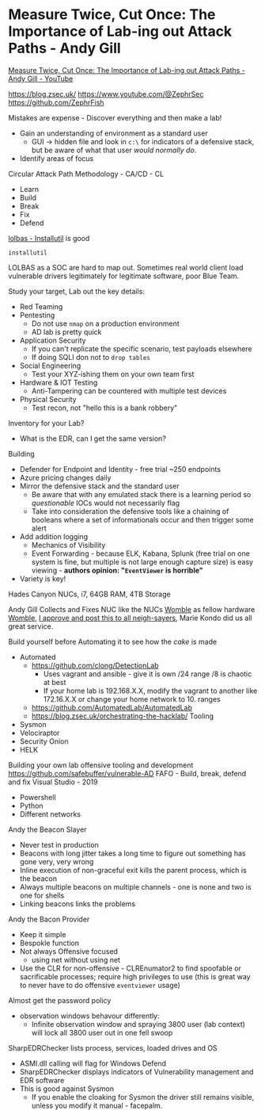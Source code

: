 # Measure Twice, Cut Once: The Importance of Lab-ing out Attack Paths - Andy Gill

[Measure Twice, Cut Once: The Importance of Lab-ing out Attack Paths - Andy Gill - YouTube](https://www.youtube.com/watch?v=MAT_-BJxABI)

https://blog.zsec.uk/
https://www.youtube.com/@ZephrSec
https://github.com/ZephrFish

Mistakes are expense - Discover everything and then make a lab!

- Gain an understanding of environment as a standard user
	- GUI -> hidden file and look in `c:\` for indicators of a defensive stack, but be aware of what that user *would normally do*.
- Identify areas of focus

Circular Attack Path Methodology - CA/CD - CL
- Learn
- Build
- Break
- Fix
- Defend

[lolbas - Installutil](https://lolbas-project.github.io/lolbas/Binaries/Installutil/) is good
```
installutil
```

LOLBAS as a SOC are hard to map out. Sometimes real world client load vulnerable drivers legitimately for legitimate software, poor Blue Team.

Study your target, Lab out the key details:
- Red Teaming
- Pentesting
	- Do not use `nmap` on a production environment
	- AD lab is pretty quick
- Application Security 
	- If you can't replicate the specific scenario, test payloads elsewhere
	- If doing SQLI don not to `drop tables` 
- Social Engineering
	- Test your XYZ-ishing them on your own team first 
- Hardware & IOT Testing
	- Anti-Tampering can be countered with multiple test devices
- Physical Security
	-  Test recon, not "hello this is a bank robbery"

Inventory for your Lab?
- What is the EDR, can I get the same version?

Building
- Defender for Endpoint and Identity - free trial ~250 endpoints
- Azure pricing changes daily
- Mirror the defensive stack and the standard user
	- Be aware that with any emulated stack there is a learning period so *questionable* IOCs  would not necessarily flag 
	- Take into consideration the defensive tools like a chaining of booleans where a set of informationals occur and then trigger some alert
- Add addition logging
	- Mechanics of Visibility
	- Event Forwarding - because ELK, Kabana, Splunk (free trial on one system is fine, but multiple is not large enough capture size) is easy viewing - **authors opinion: "`EventViewer` is horrible"**
- Variety is key! 

Hades Canyon NUCs, i7, 64GB RAM, 4TB Storage

Andy Gill Collects and Fixes NUC like the NUCs [Womble](https://www.youtube.com/watch?v=kib7ZDsTgz0) as fellow hardware [Womble](https://www.youtube.com/watch?v=Kn3LMjLNlRs), [I approve and post this to all neigh-sayers](https://www.youtube.com/watch?v=RCw7z8h3m_Y&list=PLlCWumBKJS7BMLFhvlzJCaKwr3FyeeU4I), Marie Kondo did us all great service.

Build yourself before Automating it to see how the *cake* is made
- Automated
	- https://github.com/clong/DetectionLab
		- Uses vagrant and ansible - give it is own /24 range /8 is chaotic at best
		- If your home lab is 192.168.X.X, modify the vagrant to another like 172.16.X.X or change your home network to 10. ranges
	- https://github.com/AutomatedLab/AutomatedLab
	- https://blog.zsec.uk/orchestrating-the-hacklab/
Tooling
- Sysmon
- Velociraptor
- Security Onion
- HELK


Building your own lab offensive tooling and development
https://github.com/safebuffer/vulnerable-AD
FAFO - Build, break, defend and fix
Visual Studio - 2019
- Powershell
- Python
- Different networks

Andy the Beacon Slayer
- Never test in production
- Beacons with long jitter takes a long time to figure out something has gone very, very wrong
- Inline execution of non-graceful exit kills the parent process, which is the beacon
- Always multiple beacons on multiple channels - one is none and two is one for shells
- Linking beacons links the problems

Andy the Bacon Provider
- Keep it simple
- Bespokle function
- Not always Offensive focused
	- using net without using net
- Use the CLR for non-offensive - CLREnumator2 to find spoofable or sacrificable processes; require high privileges to use (this is great way to never have to do offensive `eventviewer` usage)

Almost get the password policy
- observation windows behavour differently:
	- Infinite observation window and spraying 3800 user (lab context) will lock all 3800 user out in one fell swoop

SharpEDRChecker lists process, services, loaded drives and OS 
- ASMI.dll calling will flag for Windows Defend 
- SharpEDRChecker displays indicators of Vulnerability management and EDR software
- This is good against Sysmon
	- If you enable the cloaking for Sysmon the driver still remains visible, unless you modify it manual - facepalm.